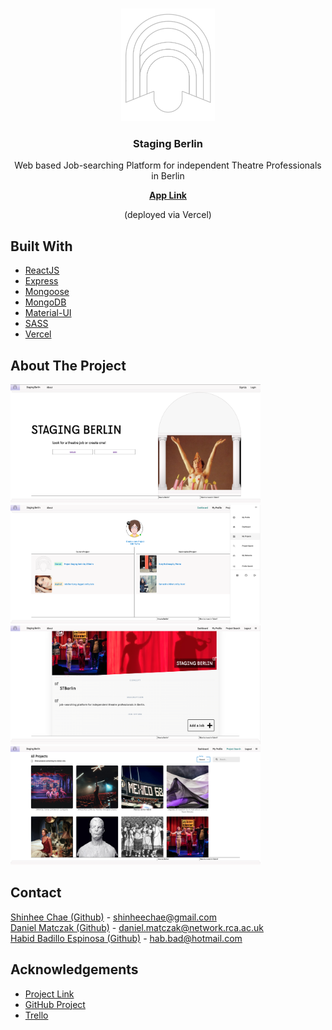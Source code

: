 <!-- PROJECT LOGO -->
<br />
<p align="center">
  <a target="_blank" href="https://github.com/stagingBerlin/sb-front/blob/main/public/img/LogoGrey.png">
    <img src="https://github.com/stagingBerlin/sb-front/blob/main/public/img/LogoGrey.png" alt="Logo" width="150" height="180">
  </a>
 </p>
  <h3 align="center">Staging Berlin</h3>

  <p align="center">
 Web based Job-searching Platform for independent Theatre Professionals in Berlin
  </p>
  <p align="center">
    <a target="_blank" href="https://staging-berlin.vercel.app/"><strong>App Link</strong></a>
  </p>
   <p align="center">(deployed via Vercel)</p>
  
## Built With

* [ReactJS](https://reactjs.org/)
* [Express](https://expressjs.com/)
* [Mongoose](https://mongoosejs.com/)
* [MongoDB](https://www.mongodb.com/cloud/atlas?utm_content=rlsapostreg&utm_source=google&utm_campaign=gs_emea_rlsamulti_search_brand_dsa_atlas_desktop_rlsa_postreg&utm_term=&utm_medium=cpc_paid_search&utm_ad=b&utm_ad_campaign_id=14412646473&gclid=Cj0KCQjwkIGKBhCxARIsAINMioIyMxUNrRdawAnWoV8sA15dkmCwz9HL-QdMTRDK2_Q6rXjdo-8MsuQaAr-OEALw_wcB)
* [Material-UI](https://material-ui.com)
* [SASS](https://sass-lang.com/)
* [Vercel](https://vercel.com)

<!-- ABOUT THE PROJECT -->
## About The Project
<p align="center">

  <a href="https://github.com/stagingBerlin/sb-front/blob/main/public/Screenshot1.png"><img src="https://github.com/stagingBerlin/sb-front/blob/main/public/Screenshot1.png" alt="Screenshot" width="400" height="190"></a>
  <a href="https://github.com/stagingBerlin/sb-front/blob/main/public/Screenshot2.png"><img src="https://github.com/stagingBerlin/sb-front/blob/main/public/Screenshot2.png" alt="Screenshot" width="400" height="190"></a>
 <a href="https://github.com/stagingBerlin/sb-front/blob/main/public/Screenshot3.png"> <img src="https://github.com/stagingBerlin/sb-front/blob/main/public/Screenshot3.png" alt="Screenshot" width="400" height="190"></a>
 <a href="https://github.com/stagingBerlin/sb-front/blob/main/public/new4.png"> <img src="https://github.com/stagingBerlin/sb-front/blob/main/public/new4.png" alt="Screenshot" width="400" height="190"></a>
  
</p>

## Contact
[Shinhee Chae (Github)](https://github.com/shinheechae) - shinheechae@gmail.com <br />
[Daniel Matczak (Github)](https://github.com/danielczak) - daniel.matczak@network.rca.ac.uk <br />
[Habid Badillo Espinosa (Github)](https://github.com/habidbesp) - hab.bad@hotmail.com <br />

              

## Acknowledgements

* [Project Link](https://github.com/stagingBerlin)
* [GitHub Project](https://pages.github.com)
* [Trello](https://trello.com/)


